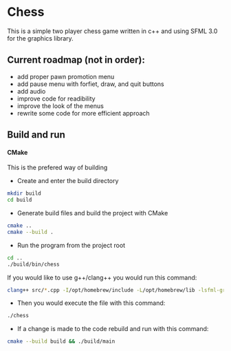 # Chess

This is a simple two player chess game written in c++ and using SFML 3.0 for the graphics library.

## Current roadmap (not in order): 
- add proper pawn promotion menu
- add pause menu with forfiet, draw, and quit buttons
- add audio
- improve code for readibility
- improve the look of the menus
- rewrite some code for more efficient approach

## Build and run

#### CMake
This is the prefered way of building
- Create and enter the build directory
```bash
mkdir build
cd build
```
- Generate build files and build the project with CMake
```bash
cmake ..
cmake --build .
```
- Run the program from the project root
```bash
cd ..
./build/bin/chess
```

If you would like to use g++/clang++ you would run this command:
```bash
clang++ src/*.cpp -I/opt/homebrew/include -L/opt/homebrew/lib -lsfml-graphics -lsfml-window -lsfml-system -std=c++17 -o chess
```
- Then you would execute the file with this command:
```bash
./chess
```


- If a change is made to the code rebuild and run with this command:
```bash
cmake --build build && ./build/main
```